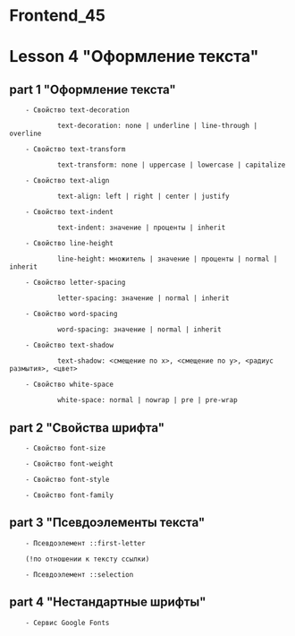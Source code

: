 # Frontend_45

# Lesson 4 "Оформление текста"

## part 1 "Оформление текста"

        - Свойство text-decoration

                text-decoration: none | underline | line-through | overline

        - Свойство text-transform

                text-transform: none | uppercase | lowercase | capitalize

        - Свойство text-align

                text-align: left | right | center | justify

        - Свойство text-indent

                text-indent: значение | проценты | inherit

        - Свойство line-height

                line-height: множитель | значение | проценты | normal | inherit

        - Свойство letter-spacing

                letter-spacing: значение | normal | inherit

        - Свойство word-spacing

                word-spacing: значение | normal | inherit

        - Свойство text-shadow

                text-shadow: <смещение по x>, <смещение по y>, <радиус размытия>, <цвет>

        - Свойство white-space

                white-space: normal | nowrap | pre | pre-wrap

## part 2 "Свойства шрифта"

        - Свойство font-size

        - Свойство font-weight

        - Свойство font-style

        - Свойство font-family

## part 3 "Псевдоэлементы текста"

        - Псевдоэлемент ::first-letter

        (!по отношении к тексту ссылки)

        - Псевдоэлемент ::selection

## part 4 "Нестандартные шрифты"

        - Сервис Google Fonts

